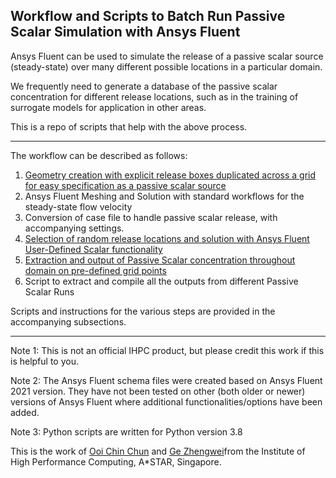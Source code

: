 ## Workflow and Scripts to Batch Run Passive Scalar Simulation with Ansys Fluent

Ansys Fluent can be used to simulate the release of a passive scalar source (steady-state) over many different possible locations in a particular domain. 

We frequently need to generate a database of the passive scalar concentration for different release locations, such as in the training of surrogate models for application in other areas.

This is a repo of scripts that help with the above process.

____

The workflow can be described as follows:

1) [Geometry creation with explicit release boxes duplicated across a grid for easy specification as a passive scalar source](./DuplicateReleaseBoxes/Readme.md) 
2) Ansys Fluent Meshing and Solution with standard workflows for the steady-state flow velocity
3) Conversion of case file to handle passive scalar release, with accompanying settings.
4) [Selection of random release locations and solution with Ansys Fluent User-Defined Scalar functionality](./Select_RandLoc_Create_scm_for_Fluent/Readme.md) 
5) [Extraction and output of Passive Scalar concentration throughout domain on pre-defined grid points](./Extract_Scalar_onGrid/Readme.md)
6) Script to extract and compile all the outputs from different Passive Scalar Runs

Scripts and instructions for the various steps are provided in the accompanying subsections.

***
Note 1: This is not an official IHPC product, but please credit this work if this is helpful to you.

Note 2: The Ansys Fluent schema files were created based on Ansys Fluent 2021 version. They have not been tested on other (both older or newer) versions of Ansys Fluent where additional functionalities/options have been added.

Note 3: Python scripts are written for Python version 3.8

This is the work of [Ooi Chin Chun](mailto:ooicc@cfar.a-star.edu.sg) and [Ge Zhengwei](mailto:gezw@ihpc.a-star.edu.sg)from the Institute of High Performance Computing, A*STAR, Singapore.
